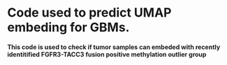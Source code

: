 # Code used to predict UMAP embeding for GBMs.

#### This code is used to check if tumor samples can embeded with recently identitified FGFR3-TACC3 fusion positive methylation outlier group
